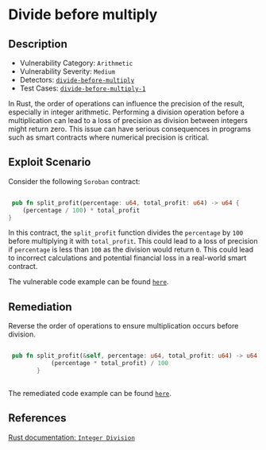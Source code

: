 # Divide before multiply

## Description

- Vulnerability Category: `Arithmetic`
- Vulnerability Severity: `Medium`
- Detectors: [`divide-before-multiply`](https://github.com/CoinFabrik/scout-soroban/tree/main/detectors/divide-before-multiply)
- Test Cases: [`divide-before-multiply-1`](https://github.com/CoinFabrik/scout-soroban/tree/main/test-cases/divide-before-multiply/divide-before-multiply-1)

In Rust, the order of operations can influence the precision of the result, especially in integer arithmetic. Performing a division operation before a multiplication can lead to a loss of precision as division between integers might return zero. This issue can have serious consequences in programs such as smart contracts where numerical precision is critical.

## Exploit Scenario

Consider the following `Soroban` contract:

```rust

 pub fn split_profit(percentage: u64, total_profit: u64) -> u64 {
    (percentage / 100) * total_profit
}

```

In this contract, the `split_profit` function divides the `percentage` by `100` before multiplying it with `total_profit`. This could lead to a loss of precision if `percentage` is less than `100` as the division would return `0`. This could lead to incorrect calculations and potential financial loss in a real-world smart contract.

The vulnerable code example can be found [`here`](https://github.com/CoinFabrik/scout-soroban/tree/main/test-cases/divide-before-multiply/divide-before-multiply-1/vulnerable-example).

## Remediation

Reverse the order of operations to ensure multiplication occurs before division.

```rust

 pub fn split_profit(&self, percentage: u64, total_profit: u64) -> u64 {
            (percentage * total_profit) / 100
        }
        
```

The remediated code example can be found [`here`](https://github.com/CoinFabrik/scout-soroban/tree/main/test-cases/divide-before-multiply/divide-before-multiply-1/remediated-example).

## References

[Rust documentation: `Integer Division`](https://doc.rust-lang.org/stable/reference/expressions/operator-expr.html#arithmetic-and-logical-binary-operators)
